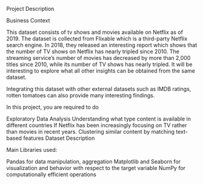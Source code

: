 Project Description

Business Context

This dataset consists of tv shows and movies available on Netflix as of 2019. The dataset is collected from Flixable which is a third-party Netflix search engine. In 2018, they released an interesting report which shows that the number of TV shows on Netflix has nearly tripled since 2010. The streaming service’s number of movies has decreased by more than 2,000 titles since 2010, while its number of TV shows has nearly tripled. It will be interesting to explore what all other insights can be obtained from the same dataset.

Integrating this dataset with other external datasets such as IMDB ratings, rotten tomatoes can also provide many interesting findings.

In this project, you are required to do

Exploratory Data Analysis
Understanding what type content is available in different countries
If Netflix has been increasingly focusing on TV rather than movies in recent years.
Clustering similar content by matching text-based features
Dataset Description



Main Libraries used:

Pandas for data manipulation, aggregation
Matplotlib and Seaborn for visualization and behavior with respect to the target variable
NumPy for computationally efficient operations


